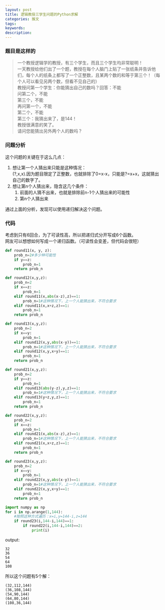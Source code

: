 ```yaml
---
layout: post
title: 逻辑教授三学生问题的Python求解
categories: 推文
tags:
keywords:
description:
---
```


### 题目是这样的

>一个教授逻辑学的教授，有三个学生，而且三个学生均非常聪明！  
一天教授给他们出了一个题，教授在每个人脑门上贴了一张纸条并告诉他们，每个人的纸条上都写了一个正整数，且某两个数的和等于第三个！（每个人可以看见另两个数，但看不见自己的）  
教授问第一个学生：你能猜出自己的数吗？回答：不能  
问第二个，不能  
第三个，不能  
再问第一个，不能  
第二个，不能  
第三个：我猜出来了，是144！  
教授很满意的笑了。  
请问您能猜出另外两个人的数吗？  

### 问题分析

这个问题的关键在于这么几点：  
1. 想让第一个人猜出来只能是这种情况：  
(?,x,x).因为题目限定了正整数，也就排除了0=x-x，只能是?=x+x，这就猜出自己的数字了。  
2. 想让第n个人猜出来，隐含这几个条件：
    1. 前面的人猜不出来，也就是排除前n-1个人猜出来的可能性
    2. 第n个人猜出来

通过上面的分析，发现可以使用递归解决这个问题。  


### 代码

考虑到只有6回合，为了可读性高，所以把递归式分开写成6个函数。  
网友可以想想如何写成一个递归函数。（可读性会变差，但代码会很短）

```py
def round11(x, y, z):
    prob_n=2#多少种可能性
    if y==z:
        prob_n=1
    return prob_n

def round12(x,y,z):
    prob_n=2
    if x==z:
        prob_n=1
    elif round11(x,abs(x-z),z)==1:
        prob_n=1#这种情况下，上一个人能猜出来，不符合要求
    elif round11(x,x+z,z)==1:
        prob_n=1
    return prob_n

def round13(x,y,z):
    prob_n=2
    if x==y:
        prob_n=1
    elif round12(x,y,abs(x-y))==1:
        prob_n=1#这种情况下，上一个人能猜出来，不符合要求
    elif round12(x,y,x+y)==1:
        prob_n=1
    return prob_n

def round21(x,y,z):
    prob_n=2
    if y==z:
        prob_n=1
    elif round13(abs(y-z),y,z)==1:
        prob_n=1#这种情况下，上一个人能猜出来，不符合要求
    elif round13(y+z,y,z)==1:
        prob_n=1
    return prob_n

def round22(x,y,z):
    prob_n=2
    if x==z:
        prob_n=1
    elif round21(x,abs(x-z),z)==1:
        prob_n=1#这种情况下，上一个人能猜出来，不符合要求
    elif round21(x,x+z,z)==1:
        prob_n=1
    return prob_n

def round23(x,y,z):
    prob_n=2
    if x==y:
        prob_n=1
    elif round22(x,y,abs(x-y))==1:
        prob_n=1#这种情况下，上一个人能猜出来，不符合要求
    elif round22(x,y,x+y)==1:
        prob_n=1
    return prob_n

import numpy as np
for i in np.arange(1,144):
    #按照这种方式遍历：x=i,y=144-i,z=144
    if round23(i,144-i,144)==1:
        if round22(i,144-i,144)==2:
            print(i)
```

output:

```
32
36
54
64
108
```

所以这个问题有5个解：
```
(32,112,144)
(36,108,144)
(54,90,144)
(64,80,144)
(108,36,144)

```
